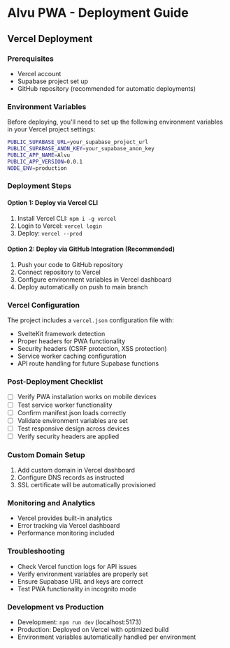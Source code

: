 # Alvu PWA - Deployment Guide

## Vercel Deployment

### Prerequisites

- Vercel account
- Supabase project set up
- GitHub repository (recommended for automatic deployments)

### Environment Variables

Before deploying, you'll need to set up the following environment variables in your Vercel project settings:

```bash
PUBLIC_SUPABASE_URL=your_supabase_project_url
PUBLIC_SUPABASE_ANON_KEY=your_supabase_anon_key
PUBLIC_APP_NAME=Alvu
PUBLIC_APP_VERSION=0.0.1
NODE_ENV=production
```

### Deployment Steps

#### Option 1: Deploy via Vercel CLI

1. Install Vercel CLI: `npm i -g vercel`
2. Login to Vercel: `vercel login`
3. Deploy: `vercel --prod`

#### Option 2: Deploy via GitHub Integration (Recommended)

1. Push your code to GitHub repository
2. Connect repository to Vercel
3. Configure environment variables in Vercel dashboard
4. Deploy automatically on push to main branch

### Vercel Configuration

The project includes a `vercel.json` configuration file with:

- SvelteKit framework detection
- Proper headers for PWA functionality
- Security headers (CSRF protection, XSS protection)
- Service worker caching configuration
- API route handling for future Supabase functions

### Post-Deployment Checklist

- [ ] Verify PWA installation works on mobile devices
- [ ] Test service worker functionality
- [ ] Confirm manifest.json loads correctly
- [ ] Validate environment variables are set
- [ ] Test responsive design across devices
- [ ] Verify security headers are applied

### Custom Domain Setup

1. Add custom domain in Vercel dashboard
2. Configure DNS records as instructed
3. SSL certificate will be automatically provisioned

### Monitoring and Analytics

- Vercel provides built-in analytics
- Error tracking via Vercel dashboard
- Performance monitoring included

### Troubleshooting

- Check Vercel function logs for API issues
- Verify environment variables are properly set
- Ensure Supabase URL and keys are correct
- Test PWA functionality in incognito mode

### Development vs Production

- Development: `npm run dev` (localhost:5173)
- Production: Deployed on Vercel with optimized build
- Environment variables automatically handled per environment
